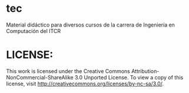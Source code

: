 tec
===

Material didáctico para diversos cursos de la carrera de Ingeniería en Computación del ITCR

# LICENSE:

This work is licensed under the Creative Commons Attribution-NonCommercial-ShareAlike 3.0 Unported License. To view a copy of this license, visit http://creativecommons.org/licenses/by-nc-sa/3.0/.
